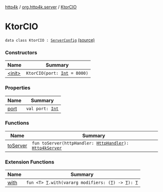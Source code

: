 [http4k](../../index.md) / [org.http4k.server](../index.md) / [KtorCIO](./index.md)

# KtorCIO

`data class KtorCIO : `[`ServerConfig`](../-server-config/index.md) [(source)](https://github.com/http4k/http4k/blob/master/http4k-server-ktorcio/src/main/kotlin/org/http4k/server/KtorCIO.kt#L28)

### Constructors

| Name | Summary |
|---|---|
| [&lt;init&gt;](-init-.md) | `KtorCIO(port: `[`Int`](https://kotlinlang.org/api/latest/jvm/stdlib/kotlin/-int/index.html)` = 8000)` |

### Properties

| Name | Summary |
|---|---|
| [port](port.md) | `val port: `[`Int`](https://kotlinlang.org/api/latest/jvm/stdlib/kotlin/-int/index.html) |

### Functions

| Name | Summary |
|---|---|
| [toServer](to-server.md) | `fun toServer(httpHandler: `[`HttpHandler`](../../org.http4k.core/-http-handler.md)`): `[`Http4kServer`](../-http4k-server/index.md) |

### Extension Functions

| Name | Summary |
|---|---|
| [with](../../org.http4k.core/with.md) | `fun <T> `[`T`](../../org.http4k.core/with.md#T)`.with(vararg modifiers: (`[`T`](../../org.http4k.core/with.md#T)`) -> `[`T`](../../org.http4k.core/with.md#T)`): `[`T`](../../org.http4k.core/with.md#T) |
